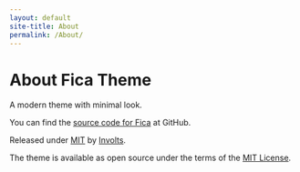 ```yaml
---
layout: default
site-title: About
permalink: /About/
---
```


# About Fica Theme

A modern theme with minimal look.

You can find the [source code for Fica](https://github.com/Involts/jekyll-theme-fica) at GitHub.

Released under [MIT](/LICENSE) by [Involts](https://github.com/Involts).

The theme is available as open source under the terms of the [MIT License](https://opensource.org/licenses/MIT).

